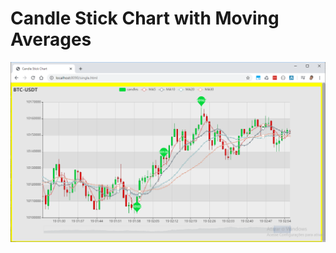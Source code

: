 # Candle Stick Chart with Moving Averages

![BTC_USDT](/screenshots/btc-usdt-200218-0300-utc.png "BTC-USDT")

